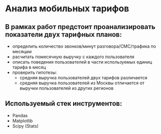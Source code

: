 # Анализ мобильных тарифов


## В рамках работ предстоит проанализировать показатели двух тарифных планов:
- определить количество звонков/минут разговора/СМС/трафика по месяцам
- расчитать помесячную выручку с каждого пользователя
- описать поведения пользователей в части используемых единиц тарифа в месяц
- проверить гипотезы:
  - средняя выручка пользователей двух тарифов различается
  - средняя выручка пользователей из Москвы отличается от выручки пользователей из других регионов

## Используемый стек инструментов:
- Pandas
- Matplotlib
- Scipy (Stats)
